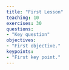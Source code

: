 ```yaml
---
title: "First Lesson"
teaching: 10
exercises: 30
questions:
- "Key question"
objectives:
- "First objective."
keypoints:
- "First key point."
---
```

